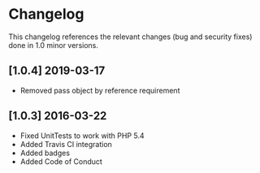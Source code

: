 # Changelog

This changelog references the relevant changes (bug and security fixes) done in 1.0 minor versions.

## [1.0.4] 2019-03-17
* Removed pass object by reference requirement

## [1.0.3] 2016-03-22

* Fixed UnitTests to work with PHP 5.4
* Added Travis CI integration
* Added badges
* Added Code of Conduct
